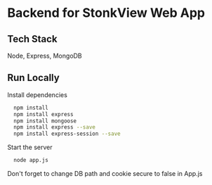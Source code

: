 # Backend for StonkView Web App
## Tech Stack
Node, Express, MongoDB
## Run Locally
Install dependencies

```bash
  npm install
  npm install express
  npm install mongoose
  npm install express --save
  npm install express-session --save
```

Start the server

```bash
  node app.js
```
Don't forget to change DB path and cookie secure to false in App.js
